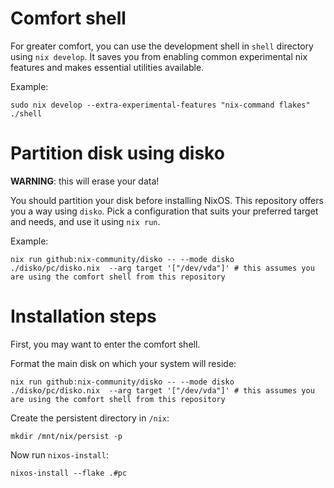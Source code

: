 # Comfort shell

For greater comfort, you can use the development shell in `shell` directory using `nix develop`.
It saves you from enabling common experimental nix features and makes essential utilities available.

Example:
```
sudo nix develop --extra-experimental-features "nix-command flakes" ./shell
```

# Partition disk using disko
**WARNING**: this will erase your data!

You should partition your disk before installing NixOS. This repository offers you a way using `disko`.
Pick a configuration that suits your preferred target and needs, and use it using `nix run`.

Example:
```
nix run github:nix-community/disko -- --mode disko ./disko/pc/disko.nix  --arg target '["/dev/vda"]' # this assumes you are using the comfort shell from this repository
```

# Installation steps
First, you may want to enter the comfort shell.

Format the main disk on which your system will reside:
```
nix run github:nix-community/disko -- --mode disko ./disko/pc/disko.nix  --arg target '["/dev/vda"]' # this assumes you are using the comfort shell from this repository
```

Create the persistent directory in `/nix`:

```
mkdir /mnt/nix/persist -p
```

Now run `nixos-install`:
```
nixos-install --flake .#pc
```

